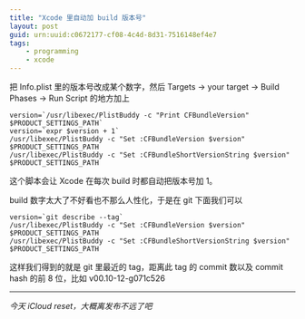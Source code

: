 ```yaml
---
title: "Xcode 里自动加 build 版本号"
layout: post
guid: urn:uuid:c0672177-cf08-4c4d-8d31-7516148ef4e7
tags:
    - programming
    - xcode
---
```


把 Info.plist 里的版本号改成某个数字，然后 Targets → your target → Build Phases → Run Script 的地方加上

    version=`/usr/libexec/PlistBuddy -c "Print CFBundleVersion" $PRODUCT_SETTINGS_PATH`
    version=`expr $version + 1`
    /usr/libexec/PlistBuddy -c "Set :CFBundleVersion $version" $PRODUCT_SETTINGS_PATH
    /usr/libexec/PlistBuddy -c "Set :CFBundleShortVersionString $version" $PRODUCT_SETTINGS_PATH

这个脚本会让 Xcode 在每次 build 时都自动把版本号加 1。

build 数字太大了不好看也不那么人性化，于是在 git 下面我们可以

    version=`git describe --tag`
    /usr/libexec/PlistBuddy -c "Set :CFBundleVersion $version" $PRODUCT_SETTINGS_PATH
    /usr/libexec/PlistBuddy -c "Set :CFBundleShortVersionString $version" $PRODUCT_SETTINGS_PATH

这样我们得到的就是 git 里最近的 tag，距离此 tag 的 commit 数以及 commit hash 的前 8 位，比如 v00.10-12-g071c526

----------

_今天 iCloud reset，大概离发布不远了吧_
